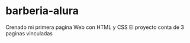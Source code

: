 # barberia-alura
Crenado mi primera pagina Web con HTML y CSS
El proyecto conta de 3 paginas vinculadas
